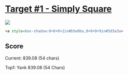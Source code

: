 # [Target #1 - Simply Square](https://cssbattle.dev/play/1)

![](https://cssbattle.dev/targets/1.png)

```HTML
<a style=box-shadow:0+0+0+2in#b5e0ba,0+0+0+9in#5d3a3a>
```

## Score

Current: 839.08 (54 chars)

Top1: Yank 839.08 (54 Chars)